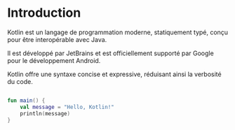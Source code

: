 # Introduction

Kotlin est un langage de programmation moderne, statiquement typé, conçu pour être interopérable avec Java. 

Il est développé par JetBrains et est officiellement supporté par Google pour le développement Android. 

Kotlin offre une syntaxe concise et expressive, réduisant ainsi la verbosité du code.


```kotlin

fun main() {
    val message = "Hello, Kotlin!"
    println(message)
}
```
